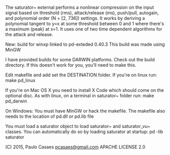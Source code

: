 The saturator~ external performs a nonlinear compression on the input signal based on threshold (rms), attack/release (ms), push/pull, autogain, and polynomial order (N = [2, 736]) settings. It works by deriving a polynomial tangent to y=x at some threshold between 0 and 1 where there's a maximum (peak) at x=1. It uses one of two time dependent algorithms for the attack and release.

New: build for winxp linked to pd-exteded 0.40.3
This build was made using MinGW

I have provided builds for some DARWIN platforms. Check out the build directory.
If this doesn't work for you, you'll need to make this.

Edit makefile and add set the DESTINATION folder.
If you're on linux run:
make pd_linux

If you're on Mac OS X you need to install X Code which should come on the optional disc.
As with linux, on a terminal in saturator~ folder run:
make pd_darwin

On Windows:
You must have MinGW or hack the makefile.
The makefile also needs to the location of pd.dll or pd.lib file

You must load a saturator object to load saturator~ and saturator_vu~ classes.
You can automatically do so by loading saturator at startup:
pd -lib saturator

(C) 2015, Paulo Casaes pcasaes@gmail.com
APACHE LICENSE 2.0
